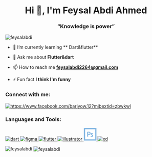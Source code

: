 <h1 align="center">Hi 👋, I'm Feysal Abdi Ahmed</h1>

<h3 align="center">“Knowledge is power”</h3>

<p align="left"> <img src="https://komarev.com/ghpvc/?username=feysalabdi&label=Profile%20views&color=0e75b6&style=flat" alt="feysalabdi" /> </p>

- 🌱 I’m currently learning ** Dart&flutter**

- 💬 Ask me about **Flutter&dart**

- 📫 How to reach me **feysalabdi2264@gmail.com**

- ⚡ Fun fact **I think I'm funny**

<h3 align="left">Connect with me:</h3>

<p align="left">

<a href="https://fb.com/https://www.facebook.com/bariyow.12?mibextid=zbwkwl" target="blank"><img align="center" src="https://raw.githubusercontent.com/rahuldkjain/github-profile-readme-generator/master/src/images/icons/Social/facebook.svg" alt="https://www.facebook.com/bariyow.12?mibextid=zbwkwl" height="30" width="40" /></a>

</p>

<h3 align="left">Languages and Tools:</h3>

<a href="https://dart.dev" target="_blank" rel="noreferrer"> <img src="https://www.vectorlogo.zone/logos/dartlang/dartlang-icon.svg" alt="dart" width="40" height="40"/> </a> <a href="https://www.figma.com/" target="_blank" rel="noreferrer"> <img src="https://www.vectorlogo.zone/logos/figma/figma-icon.svg" alt="figma" width="40" height="40"/> </a> <a href="https://flutter.dev" target="_blank" rel="noreferrer"> <img src="https://www.vectorlogo.zone/logos/flutterio/flutterio-icon.svg" alt="flutter" width="40" height="40"/> </a>  </a> <a href="https://www.adobe.com/in/products/illustrator.html" target="_blank" rel="noreferrer"> <img src="https://www.vectorlogo.zone/logos/adobe_illustrator/adobe_illustrator-icon.svg" alt="illustrator" width="40" height="40"/> </a>  <a href="https://www.photoshop.com/en" target="_blank" rel="noreferrer"> <img src="https://raw.githubusercontent.com/devicons/devicon/master/icons/photoshop/photoshop-line.svg" alt="photoshop" width="40" height="40"/> </a> <a href="https://www.adobe.com/products/xd.html" target="_blank" rel="noreferrer"> <img src="https://cdn.worldvectorlogo.com/logos/adobe-xd.svg" alt="xd" width="40" height="40"/> </a> </p>

<p><img align="left" src="https://github-readme-stats.vercel.app/api/top-langs?username=feysalabdi&show_icons=true&locale=en&layout=compact" alt="feysalabdi" /></p>

<p>&nbsp;<img align="center" src="https://github-readme-stats.vercel.app/api?username=feysalabdi&show_icons=true&locale=en" alt="feysalabdi" /></p>
















